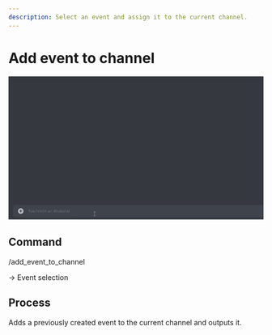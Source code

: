 ```yaml
---
description: Select an event and assign it to the current channel.
---
```


# Add event to channel

![](../../../.gitbook/assets/Slotbot-AddEventToChannel.gif)

## Command

/add\_event\_to\_channel

\-> Event selection

## Process

Adds a previously created event to the current channel and outputs it.
